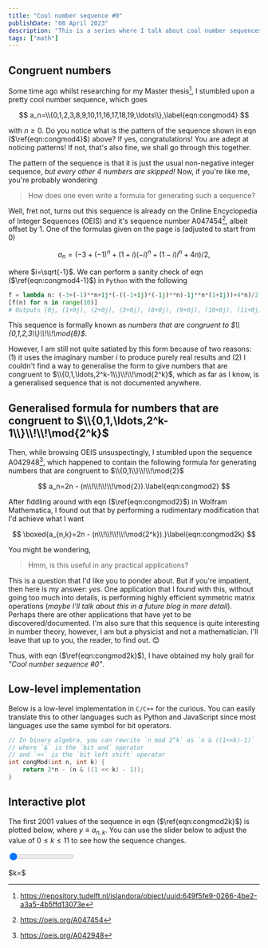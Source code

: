 ```yaml
---
title: "Cool number sequence #0"
publishDate: "08 April 2023"
description: "This is a series where I talk about cool number sequences that I found and expound on them: Congruent numbers"
tags: ["math"]
---
```


## Congruent numbers

Some time ago whilst researching for my Master thesis[^mscthesis], I stumbled upon a pretty cool number sequence, which goes

$$
a_n=\\{0,1,2,3,8,9,10,11,16,17,18,19,\ldots\\},\label{eqn:congmod4}
$$

with $n\geq0$. Do you notice what is the pattern of the sequence shown in eqn ($\ref{eqn:congmod4}$) above? If yes, congratulations! You are adept at noticing patterns! If not, that's also fine, we shall go through this together.

The pattern of the sequence is that it is just the usual non-negative integer sequence, _but every other 4 numbers are skipped!_ Now, if you're like me, you're probably wondering

> How does one even write a formula for generating such a sequence?

Well, fret not, turns out this sequence is already on the Online Encyclopedia of Integer Sequences (OEIS) and it's sequence number A047454[^A047454], albeit offset by 1. One of the formulas given on the page is (adjusted to start from 0)

$$
a_n=(-3+(-1)^n+(1+i) (-i)^n+(1-i) i^n+4 n)/2,\label{eqn:congmod4-1}
$$

where $i=\sqrt{-1}$. We can perform a sanity check of eqn ($\ref{eqn:congmod4-1}$) in `Python` with the following

```py
f = lambda n: (-3+(-1)**n+1j*(-((-1+1j)*(-1j)**n)-1j**n*(1+1j))+4*n)/2
[f(n) for n in range(10)]
# Outputs [0j, (1+0j), (2+0j), (3+0j), (8+0j), (9+0j), (10+0j), (11+0j), (16+0j), (17+0j)]
```

This sequence is formally known as _numbers that are congruent to $\\{0,1,2,3\\}\\!\\!\mod{8}$_.

However, I am still not quite satiated by this form because of two reasons: (1) it uses the imaginary number $i$ to produce purely real results and (2) I couldn't find a way to generalise the form to give numbers that are congruent to $\\{0,1,\ldots,2^k-1\\}\\!\\!\mod{2^k}$, which as far as I know, is a generalised sequence that is not documented anywhere.

## Generalised formula for numbers that are congruent to $\\{0,1,\ldots,2^k-1\\}\\!\\!\mod{2^k}$

Then, while browsing OEIS unsuspectingly, I stumbled upon the sequence A042948[^A042948], which happened to contain the following formula for generating numbers that are congruent to $\\{0,1\\}\\!\\!\mod{2}$

$$
a_n=2n - (n\\!\\!\\!\\!\mod{2}).\label{eqn:congmod2}
$$

After fiddling around with eqn ($\ref{eqn:congmod2}$) in Wolfram Mathematica, I found out that by performing a rudimentary modification that I'd achieve what I want

$$
\boxed{a_{n,k}=2n - (n\\!\\!\\!\\!\mod{2^k}).}\label{eqn:congmod2k}
$$

You might be wondering,

> Hmm, is this useful in any practical applications?

This is a question that I'd like you to ponder about. But if you're impatient, then here is my answer: _yes_. One application that I found with this, without going too much into details, is performing highly efficient symmetric matrix operations (_maybe I'll talk about this in a future blog in more detail_). Perhaps there are other applications that have yet to be discovered/documented. I'm also sure that this sequence is quite interesting in number theory, however, I am but a physicist and not a mathematician. I'll leave that up to you, the reader, to find out. 😊

Thus, with eqn ($\ref{eqn:congmod2k}$), I have obtained my holy grail for _"Cool number sequence #0"_.

## Low-level implementation

Below is a low-level implementation in `C/C++` for the curious. You can easily translate this to other languages such as Python and JavaScript since most languages use the same symbol for bit operators.

```c
// In binary algebra, you can rewrite `n mod 2^k` as `n & ((1<<k)-1)`
// where `&` is the `bit and` operator
// and `<<` is the `bit left shift` operator
int congMod(int n, int k) {
    return 2*n - (n & ((1 << k) - 1));
}
```

## Interactive plot

The first 2001 values of the sequence in eqn ($\ref{eqn:congmod2k}$) is plotted below, where $y\equiv a_{n,k}$. You can use the slider below to adjust the value of $0\leq k\leq11$ to see how the sequence changes.

<div class="echarts" id="congruent-numbers-scatter-chart"></div>

<div class="slider-container">
  <input type="range" min="0" max="11" value="0" class="slider" id="congruent-number-slider">
  <p style="width: 60px;">$k=$ <span id="current-congruent-number"></span></p>
</div>

[^A047454]: https://oeis.org/A047454
[^A042948]: https://oeis.org/A042948
[^mscthesis]: https://repository.tudelft.nl/islandora/object/uuid:649f5fe9-0266-4be2-a3a5-4b5ffd13073e

<!-- id MathJax-Element-2-Frame -->
<!-- span class MathJax > span class MJX_Assistive_MathML > math > mrow class MathJax_ref > mtext -->
